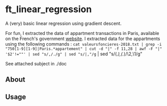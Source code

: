 # ft_linear_regression

A (very) basic linear regression using gradient descent.

For fun, I extracted the data of appartment transactions in Paris, available on the French's government [website](https://www.data.gouv.fr/fr/datasets/5c4ae55a634f4117716d5656/#_).
I extracted data for the appartments using the following commands :
`cat valeursfoncieres-2018.txt | grep -i "750[1-9][1-9]|Paris.*appartement" | cut -d "|" -f 11,28 | awf -F "|" '$2'!=""' | sed "s/,/./g" | sed "s/|,"/g` | sed "s/\(.*\),\(.*\)/\2,\1/g"

See attached subject in ./doc

## About

## Usage
